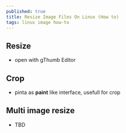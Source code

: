 ```yaml
---
published: true
title: Resize Image Files On Linux (How to)
tags: linux image how-to
---
```


## Resize
- open with gThumb Editor

## Crop
- pinta as __paint__ like interface, usefull for crop

## Multi image resize
- TBD